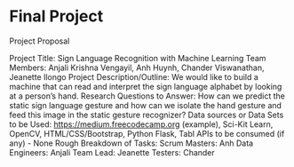 # Final Project
Project Proposal

Project Title: Sign Language Recognition with Machine Learning
Team Members: Anjali Krishna Vengayil, Anh Huynh, Chander Viswanathan, Jeanette Ilongo
Project Description/Outline: We would like to build a machine that can read and interpret the sign language alphabet by looking at a person’s hand.
Research Questions to Answer: How can we predict the static sign language gesture and how can we isolate the hand gesture and feed this image in the static gesture recognizer?
Data sources or Data Sets to be Used: https://medium.freecodecamp.org (example), Sci-Kit Learn, OpenCV, HTML/CSS/Bootstrap, Python Flask, Tabl
APIs to be consumed (if any) - None
Rough Breakdown of Tasks: Scrum Masters: Anh Data Engineers: Anjali Team Lead: Jeanette Testers: Chander
